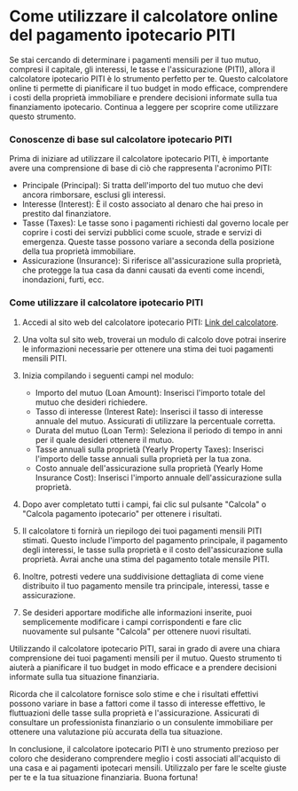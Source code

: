 Come utilizzare il calcolatore online del pagamento ipotecario PITI
===================================================================

Se stai cercando di determinare i pagamenti mensili per il tuo mutuo, compresi il capitale, gli interessi, le tasse e l'assicurazione (PITI), allora il calcolatore ipotecario PITI è lo strumento perfetto per te. Questo calcolatore online ti permette di pianificare il tuo budget in modo efficace, comprendere i costi della proprietà immobiliare e prendere decisioni informate sulla tua finanziamento ipotecario. Continua a leggere per scoprire come utilizzare questo strumento.

### Conoscenze di base sul calcolatore ipotecario PITI

Prima di iniziare ad utilizzare il calcolatore ipotecario PITI, è importante avere una comprensione di base di ciò che rappresenta l'acronimo PITI:

- Principale (Principal): Si tratta dell'importo del tuo mutuo che devi ancora rimborsare, esclusi gli interessi.
- Interesse (Interest): È il costo associato al denaro che hai preso in prestito dal finanziatore.
- Tasse (Taxes): Le tasse sono i pagamenti richiesti dal governo locale per coprire i costi dei servizi pubblici come scuole, strade e servizi di emergenza. Queste tasse possono variare a seconda della posizione della tua proprietà immobiliare.
- Assicurazione (Insurance): Si riferisce all'assicurazione sulla proprietà, che protegge la tua casa da danni causati da eventi come incendi, inondazioni, furti, ecc.

### Come utilizzare il calcolatore ipotecario PITI

1. Accedi al sito web del calcolatore ipotecario PITI: [Link del calcolatore](https://www.onlinecalculatorsfree.com/it/financial/piti-mortgage-payment-calculator.html).
2. Una volta sul sito web, troverai un modulo di calcolo dove potrai inserire le informazioni necessarie per ottenere una stima dei tuoi pagamenti mensili PITI.
3. Inizia compilando i seguenti campi nel modulo:
    
    
    - Importo del mutuo (Loan Amount): Inserisci l'importo totale del mutuo che desideri richiedere.
    - Tasso di interesse (Interest Rate): Inserisci il tasso di interesse annuale del mutuo. Assicurati di utilizzare la percentuale corretta.
    - Durata del mutuo (Loan Term): Seleziona il periodo di tempo in anni per il quale desideri ottenere il mutuo.
    - Tasse annuali sulla proprietà (Yearly Property Taxes): Inserisci l'importo delle tasse annuali sulla proprietà per la tua zona.
    - Costo annuale dell'assicurazione sulla proprietà (Yearly Home Insurance Cost): Inserisci l'importo annuale dell'assicurazione sulla proprietà.
4. Dopo aver completato tutti i campi, fai clic sul pulsante "Calcola" o "Calcola pagamento ipotecario" per ottenere i risultati.
5. Il calcolatore ti fornirà un riepilogo dei tuoi pagamenti mensili PITI stimati. Questo include l'importo del pagamento principale, il pagamento degli interessi, le tasse sulla proprietà e il costo dell'assicurazione sulla proprietà. Avrai anche una stima del pagamento totale mensile PITI.
6. Inoltre, potresti vedere una suddivisione dettagliata di come viene distribuito il tuo pagamento mensile tra principale, interessi, tasse e assicurazione.
7. Se desideri apportare modifiche alle informazioni inserite, puoi semplicemente modificare i campi corrispondenti e fare clic nuovamente sul pulsante "Calcola" per ottenere nuovi risultati.

Utilizzando il calcolatore ipotecario PITI, sarai in grado di avere una chiara comprensione dei tuoi pagamenti mensili per il mutuo. Questo strumento ti aiuterà a pianificare il tuo budget in modo efficace e a prendere decisioni informate sulla tua situazione finanziaria.

Ricorda che il calcolatore fornisce solo stime e che i risultati effettivi possono variare in base a fattori come il tasso di interesse effettivo, le fluttuazioni delle tasse sulla proprietà e l'assicurazione. Assicurati di consultare un professionista finanziario o un consulente immobiliare per ottenere una valutazione più accurata della tua situazione.

In conclusione, il calcolatore ipotecario PITI è uno strumento prezioso per coloro che desiderano comprendere meglio i costi associati all'acquisto di una casa e ai pagamenti ipotecari mensili. Utilizzalo per fare le scelte giuste per te e la tua situazione finanziaria. Buona fortuna!